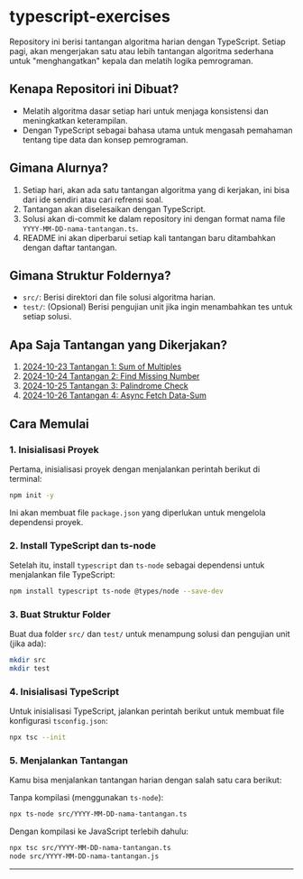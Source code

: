 # typescript-exercises

Repository ini berisi tantangan algoritma harian dengan TypeScript. Setiap pagi, akan mengerjakan satu atau lebih tantangan algoritma sederhana untuk "menghangatkan" kepala dan melatih logika pemrograman.

## Kenapa Repositori ini Dibuat?
- Melatih algoritma dasar setiap hari untuk menjaga konsistensi dan meningkatkan keterampilan.
- Dengan TypeScript sebagai bahasa utama untuk mengasah pemahaman tentang tipe data dan konsep pemrograman.

## Gimana Alurnya?
1. Setiap hari, akan ada satu tantangan algoritma yang di kerjakan, ini bisa dari ide sendiri atau cari refrensi soal.
2. Tantangan akan diselesaikan dengan TypeScript.
3. Solusi akan di-commit ke dalam repository ini dengan format nama file `YYYY-MM-DD-nama-tantangan.ts`.
4. README ini akan diperbarui setiap kali tantangan baru ditambahkan dengan daftar tantangan.

## Gimana Struktur Foldernya?
- `src/`: Berisi direktori dan file solusi algoritma harian.
- `test/`: (Opsional) Berisi pengujian unit jika ingin menambahkan tes untuk setiap solusi.

## Apa Saja Tantangan yang Dikerjakan?
1. [2024-10-23 Tantangan 1: Sum of Multiples](src/20241023-sum-of-multiples.ts)
2. [2024-10-24 Tantangan 2: Find Missing Number](src/20241024-find-missing-number.ts)
3. [2024-10-25 Tantangan 3: Palindrome Check](src/20241025-palindrome-check.ts)
4. [2024-10-26 Tantangan 4: Async Fetch Data-Sum](src/20241026-async-fetch-data-sum.ts)



## Cara Memulai

### 1. Inisialisasi Proyek

Pertama, inisialisasi proyek dengan menjalankan perintah berikut di terminal:

```bash
npm init -y
```

Ini akan membuat file `package.json` yang diperlukan untuk mengelola dependensi proyek.

### 2. Install TypeScript dan ts-node

Setelah itu, install `typescript` dan `ts-node` sebagai dependensi untuk menjalankan file TypeScript:

```bash
npm install typescript ts-node @types/node --save-dev
```

### 3. Buat Struktur Folder

Buat dua folder `src/` dan `test/` untuk menampung solusi dan pengujian unit (jika ada):

```bash
mkdir src
mkdir test
```

### 4. Inisialisasi TypeScript

Untuk inisialisasi TypeScript, jalankan perintah berikut untuk membuat file konfigurasi `tsconfig.json`:

```bash
npx tsc --init
```

### 5. Menjalankan Tantangan

Kamu bisa menjalankan tantangan harian dengan salah satu cara berikut:

Tanpa kompilasi (menggunakan `ts-node`):

```bash
npx ts-node src/YYYY-MM-DD-nama-tantangan.ts
```

Dengan kompilasi ke JavaScript terlebih dahulu:

```bash
npx tsc src/YYYY-MM-DD-nama-tantangan.ts
node src/YYYY-MM-DD-nama-tantangan.js
```

---
